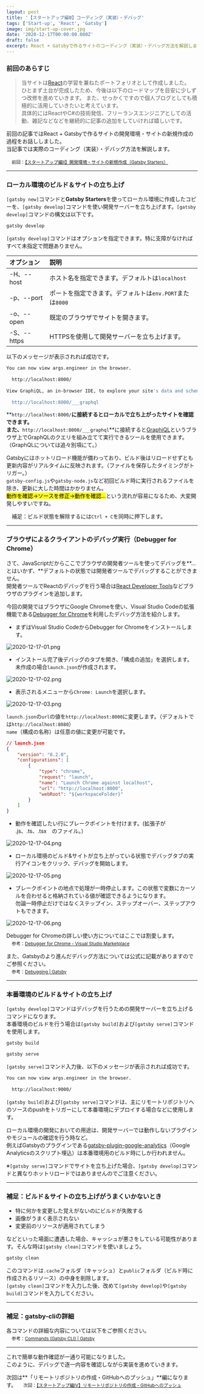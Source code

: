 ```yaml
---
layout: post
title: '【スタートアップ編Ⅲ】コーディング（実装）・デバッグ'
tags: ['Start-up', 'React', 'Gatsby']
image: img/start-up-cover.jpg
date: '2020-12-17T00:00:00.000Z'
draft: false
excerpt: React + Gatsbyで作るサイトのコーディング（実装）・デバッグ方法を解説します。
---
```


### 前回のあらすじ

>当サイトは[React](https://ja.reactjs.org/)の学習を兼ねたポートフォリオとして作成しました。<br>
>ひとまず土台が完成したため、今後は以下のロードマップを目安に少しずつ改修を進めていきます。
>また、せっかくですので個人ブログとしても積極的に活用していきたいと考えています。<br>
>具体的にはReactやC#の技術発信、フリーランスエンジニアとしての活動、雑記などなどを継続的に記事の追加をしていければ嬉しいです。

前回の記事ではReact + Gatsbyで作るサイトの開発環境・サイトの新規作成の過程をお話ししました。<br>
当記事では実際のコーディング（実装）・デバッグ方法を解説します。

　<small>前回：[【スタートアップ編Ⅱ】開発環境・サイトの新規作成（Gatsby Starters）](/2020-12-15/)</small>

---

### ローカル環境のビルド＆サイトの立ち上げ

`[gatsby new]`コマンドと**Gatsby Starters**を使ってローカル環境に作成したコピーを、`[gatsby develop]`コマンドを使い開発サーバーを立ち上げます。`[gatsby develop]`コマンドの構文は以下です。

```bash
gatsby develop
```

`[gatsby develop]`コマンドはオプションを指定できます。特に支障がなければすべて未指定で問題ありません。

| オプション | 説明 |
| :-- | :-- |
|   -H、--host  |   ホスト名を指定できます。デフォルトは`localhost`  |
|   -p、--port  |   ポートを指定できます。デフォルトは`env.PORT`または`8000`   |
|   -o、--open  |   既定のブラウザでサイトを開きます。  |
|   -S、--https  |   HTTPSを使用して開発サーバーを立ち上げます。  |

以下のメッセージが表示されれば成功です。

```bash
You can now view args.engineer in the browser.
⠀
  http://localhost:8000/
⠀
View GraphiQL, an in-browser IDE, to explore your site's data and schema
⠀
  http://localhost:8000/___graphql
```

**`http://localhost:8000/`**に接続するとローカルで立ち上がったサイトを確認できます。<br>
また、**`http://localhost:8000/___graphql`**に接続すると[GraphiQL](https://www.gatsbyjs.com/docs/running-queries-with-graphiql/)というブラウザ上でGraphQLのクエリを組み立てて実行できるツールを使用できます。<br>
（GraphQLについては追々別項にて。）

Gatsbyにはホットリロード機能が備わっており、ビルド後はリロードせずとも更新内容がリアルタイムに反映されます。（ファイルを保存したタイミングがトリガー。）<br>
`gatsby-config.js`や`gatsby-node.js`など初回ビルド時に実行されるファイルを除き、更新に大した時間はかかりません。<br>
<mark>動作を確認→ソースを修正→動作を確認…</mark>という流れが容易になるため、大変開発しやすいですね。

　補足：ビルド状態を解除するには`Ctrl + C`を同時に押下します。

---

### ブラウザによるクライアントのデバッグ実行（Debugger for Chrome）

さて、JavaScriptだからここでブラウザの開発者ツールを使ってデバッグを**…とはいかず、**デフォルトの状態では開発者ツールでデバッグすることができません。<br>
開発者ツールでReactのデバッグを行う場合は[React Developer Tools](https://chrome.google.com/webstore/detail/react-developer-tools/fmkadmapgofadopljbjfkapdkoienihi?hl=ja)などブラウザのプラグインを追加します。

今回の開発ではブラウザにGoogle Chromeを使い、Visual Studio Codeの拡張機能である[Debugger for Chrome](https://marketplace.visualstudio.com/items?itemName=msjsdiag.debugger-for-chrome)を利用したデバッグ方法を紹介します。

- まずはVisual Studio CodeからDebugger for Chromeをインストールします。

![2020-12-17-01.png](img/2020-12-17-01.png)

- インストール完了後デバッグのタブを開き、「構成の追加」を選択します。未作成の場合`launch.json`が作成されます。<br>

![2020-12-17-02.png](img/2020-12-17-02.png)

- 表示されるメニューから`Chrome: Launch`を選択します。

![2020-12-17-03.png](img/2020-12-17-03.png)

`launch.json`の`url`の値を`http://localhost:8000`に変更します。（デフォルトでは`http://localhost:8080`）<br>
`name`（構成の名称）は任意の値に変更が可能です。

```json
// launch.json
{
    "version": "0.2.0",
    "configurations": [
        {
            "type": "chrome",
            "request": "launch",
            "name": "Launch Chrome against localhost",
            "url": "http://localhost:8000",
            "webRoot": "${workspaceFolder}"
        }
    ]
}
```

- 動作を確認したい行にブレークポイントを付けます。(拡張子が .js、.ts、.tsx　のファイル。）

![2020-12-17-04.png](img/2020-12-17-04.png)

- ローカル環境のビルド&サイトが立ち上がっている状態でデバッグタブの実行アイコンをクリック、デバッグを開始します。

![2020-12-17-05.png](img/2020-12-17-05.png)

- ブレークポイントの地点で処理が一時停止します。この状態で変数にカーソルを合わせると格納されている値が確認できるようになります。<br>
勿論一時停止だけではなくステップイン、ステップオーバー、ステップアウトもできます。

![2020-12-17-06.png](img/2020-12-17-06.png)

Debugger for Chromeの詳しい使い方についてはここでは割愛します。<br>
　<small>参考：[Debugger for Chrome - Visual Studio Marketplace](https://marketplace.visualstudio.com/items?itemName=msjsdiag.debugger-for-chrome)</small>

また、Gatsbyのより進んだデバッグ方法については公式に記載がありますのでご参照ください。<br>
　<small>参考：[Debugging | Gatsby](https://www.gatsbyjs.com/docs/debugging/)</small>

---

### 本番環境のビルド＆サイトの立ち上げ

`[gatsby develop]`コマンドはデバッグを行うための開発サーバーを立ち上げるコマンドになります。<br>
本番環境のビルドを行う場合は`[gatsby build]`および`[gatsby serve]`コマンドを使用します。

```bash
gatsby build
```

```bash
gatsby serve
```

`[gatsby serve]`コマンド入力後、以下のメッセージが表示されれば成功です。

```bash
You can now view args.engineer in the browser.
⠀
  http://localhost:9000/
```

`[gatsby build]`および`[gatsby serve]`コマンドは、主にリモートリポジトリへのソースのpushをトリガーにして本番環境にデプロイする場合などに使用します。

ローカル環境の開発においての用途は、開発サーバーでは動作しないプラグインやモジュールの確認を行う時など。<br>
例えばGatsbyのプラグインである[gatsby-plugin-google-analytics](https://www.gatsbyjs.com/plugins/gatsby-plugin-google-analytics/)（Google Analyticsのスクリプト埋込）は本番環境用のビルド時にしか行われません。

※`[gatsby serve]`コマンドでサイトを立ち上げた場合、`[gatsby develop]`コマンドと異なりホットリロードではありませんのでご注意ください。

---

### 補足：ビルド＆サイトの立ち上げがうまくいかないとき

- 特に何かを変更した覚えがないのにビルドが失敗する
- 画像がうまく表示されない
- 変更前のリソースが適用されてしまう

などといった場面に遭遇した場合、キャッシュが悪さをしている可能性があります。そんな時は`[gatsby clean]`コマンドを使いましょう。

```bash
gatsby clean
```

このコマンドは`.cache`フォルダ（キャッシュ）と`public`フォルダ（ビルド時に作成されるリソース）の中身を削除します。<br>
`[gatsby clean]`コマンドを入力した後、改めて`[gatsby develop]`や`[gatsby build]`コマンドを入力してください。

---

### 補足：gatsby-cliの詳細

各コマンドの詳細な内容については以下をご参照ください。<br>
　<small>参考：[Commands (Gatsby CLI) | Gatsby](https://www.gatsbyjs.com/docs/gatsby-cli/)</small>

---

これで簡単な動作確認が一通り可能になりました。<br>
このように、デバッグで逐一内容を確認しながら実装を進めていきます。

次回は**「リモートリポジトリの作成・GitHubへのプッシュ」**編になります。
　<small>次回：[【スタートアップ編Ⅳ】リモートリポジトリの作成・GitHubへのプッシュ](/2020-12-24/)</small>